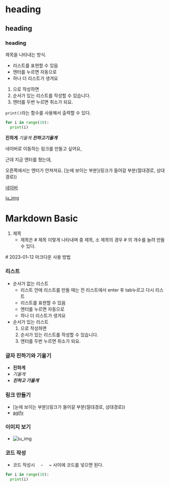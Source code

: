 # heading
## heading
### heading

제목을 나타내는 방식. 

- 리스트를 표현할 수 있음
- 엔터를 누르면 자동으로
- 하나 더 리스트가 생겨요
1. 으로 작성하면
2. 순서가 있는 리스트를 작성할 수 있습니다.
3. 엔터를 두번 누르면 취소가 되요.

`print()`라는 함수를 사용해서 출력할 수 있다.

``` python
for i in range(10):
  print(i)

```

**진하게**
*기울게*
***진하고기울게***

네이버로 이동하는 링크를 만들고 싶어요,

근데 지금 엔터를 쳤는데,

 오른쪽에서는 엔터가 안쳐져요.
[눈에 보이는 부분](링크가 들어갈 부분(절대경로, 상대경로))

[네이버](https://www.naver.com/)

[iu_img](assets/iu.jpg)


# Markdown Basic

1. 제목
   - 제목은 \# 제목 이렇게 나타내며 중 제목, 소 제목의 경우 \# 의 개수를 늘려 만들 수 있다.

\# 2023-01-12 마크다운 사용 방법

### 리스트

- 순서가 없는 리스트
  - 리스트 안에 리스트를 만들 때는 전 리스트에서 enter 후 tab누르고 다시 리스트
  - 리스트를 표현할 수 있음
  - 엔터를 누르면 자동으로
  - 하나 더 리스트가 생겨요
- 순서가 있는 리스트
  1. 으로 작성하면
  2. 순서가 있는 리스트를 작성할 수 있습니다.
  3. 엔터를 두번 누르면 취소가 되요.

### 글자 진하기와 기울기

  - **진하게**
  - *기울게*
  - ***진하고 기울게***

### 링크 만들기

  - [눈에 보이는 부분](링크가 들어갈 부분(절대경로, 상대경로))
  - [agify](https://agify.io/)

### 이미지 보기
  - ![iu_img](assets/iu.jpg)

### 코드 작성
  - 코드 작성시 ```   ~   ``` ~ 사이에 코드를 넣으면 된다.

``` python
for i in range(10):
  print(i)

```
